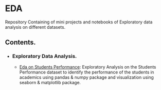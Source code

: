# EDA
Repository Containing of mini projects and notebooks of Exploratory data analysis on different datasets.
## Contents.
- ### Exploratory Data Analysis.

     - [Eda on Students Performance](https://github.com/VikasHM66/EDA/blob/main/EDA%20%20-%20ACTIVITY%2001.ipynb): Exploratory Analysis on the Students Performance dataset to identify the performance of the students in academics using pandas & numpy package and visualization using seaborn & matplotlib package.


